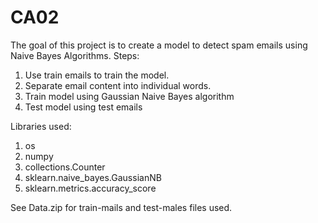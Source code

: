 # CA02
The goal of this project is to create a model to detect spam emails using Naive Bayes Algorithms.
Steps:
1. Use train emails to train the model.
2. Separate email content into individual words.
3. Train model using Gaussian Naive Bayes algorithm
4. Test model using test emails

Libraries used:
1. os
2. numpy
3. collections.Counter
4. sklearn.naive_bayes.GaussianNB
5. sklearn.metrics.accuracy_score

See Data.zip for train-mails and test-males files used.
